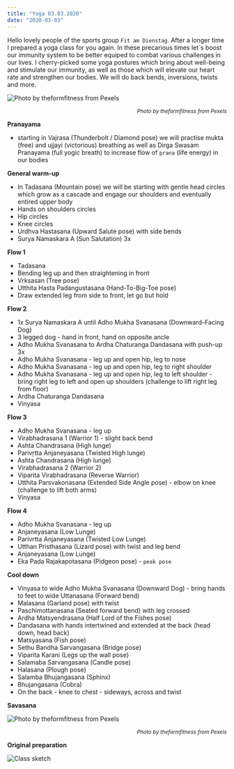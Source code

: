 ```yaml
---
title: "Yoga 03.03.2020"
date: "2020-03-03"
---
```


Hello lovely people of the sports group <code>Fit am Dienstag</code>. After a longer time I prepared a yoga class for you again. In these precarious times let`s boost our immunity system to be better equiped to combat various challenges in our lives. I cherry-picked some yoga postures which bring about well-being and stimulate our immunity, as well as those which will elevate our heart rate and strengthen our bodies. We will do back bends, inversions, twists and more.

![](https://i.imgur.com/N6pbR7f.jpg "Photo by theformfitness from Pexels")<p style="font-size: 12px; text-align: right">*Photo by theformfitness from Pexels*</p>

**Pranayama**
- starting in Vajrasa (Thunderbolt / Diamond pose) we will practise mukta (free) and ujjayi (victorious) breathing as well as Dirga Swasam Pranayama (full yogic breath) to increase flow of <code>prana</code> (life energy) in our bodies

**General warm-up**
- In Tadasana (Mountain pose) we will be starting with gentle head circles which grow as a cascade and engage our shoulders and eventually entired upper body
- Hands on shoulders circles
- Hip circles
- Knee circles
- Urdhva Hastasana (Upward Salute pose) with side bends
- Surya Namaskara A (Sun Salutation) 3x

**Flow 1**
- Tadasana
- Bending leg up and then straightening in front
- Vrksasan (Tree pose)
- Utthita Hasta Padangustasana (Hand-To-Big-Toe pose)
- Draw extended leg from side to front, let go but hold

**Flow 2**
- 1x Surya Namaskara A until Adho Mukha Svanasana (Downward-Facing Dog)
- 3 legged dog - hand in front, hand on opposite ancle
- Adho Mukha Svanasana to Ardha Chaturanga Dandasana with push-up 3x
- Adho Mukha Svanasana - leg up and open hip, leg to nose
- Adho Mukha Svanasana - leg up and open hip, leg to right shoulder
- Adho Mukha Svanasana - leg up and open hip, leg to left shoulder - bring right leg to left and open up shoulders (challenge to lift right leg from floor)
- Ardha Chaturanga Dandasana
- Vinyasa

**Flow 3**
- Adho Mukha Svanasana - leg up
- Virabhadrasana 1 (Warrior 1) - slight back bend
- Ashta Chandrasana (High lunge)
- Parivṛtta Anjaneyasana (Twisted High lunge)
- Ashta Chandrasana (High lunge)
- Virabhadrasana 2 (Warrior 2)
- Viparita Virabhadrasana (Reverse Warrior)
- Utthita Parsvakonasana (Extended Side Angle pose) - elbow on knee (challenge to lift both arms)
- Vinyasa

**Flow 4**
- Adho Mukha Svanasana - leg up
- Anjaneyasana (Low Lunge)
- Parivrtta Anjaneyasana (Twisted Low Lunge)
- Utthan Pristhasana (Lizard pose) with twist and leg bend
- Anjaneyasana (Low Lunge)
- Eka Pada Rajakapotasana (Pidgeon pose) - <code>peak pose</code>

**Cool down**
- Vinyasa to wide Adho Mukha Svanasana (Downward Dog) - bring hands to feet to wide Uttanasana (Forward bend)
- Malasana (Garland pose) with twist
- Paschimottanasana (Seated forward bend)  with leg crossed
- Ardha Matsyendrasana (Half Lord of the Fishes pose)
- Dandasana with hands intertwined and extended at the back (head down, head back)
- Matsyasana (Fish pose)
- Sethu Bandha Sarvangasana (Bridge pose)
- Viparita Karani (Legs up the wall pose)
- Salamaba Sarvangasana (Candle pose)
- Halasana (Plough pose)
- Salamba Bhujangasana (Sphinx)
- Bhujangasana (Cobra)
- On the back - knee to chest - sideways, across and twist

**Savasana**

![](https://i.imgur.com/vhhwnsH.jpg "Photo by theformfitness from Pexels")<p style="font-size: 12px; text-align: right">*Photo by theformfitness from Pexels*</p>

**Original preparation**

![Class sketch](https://i.imgur.com/BoLbrha.jpg "How the class was prepared by Addania")